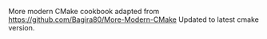 More modern CMake cookbook adapted from https://github.com/Bagira80/More-Modern-CMake
Updated to latest cmake version.